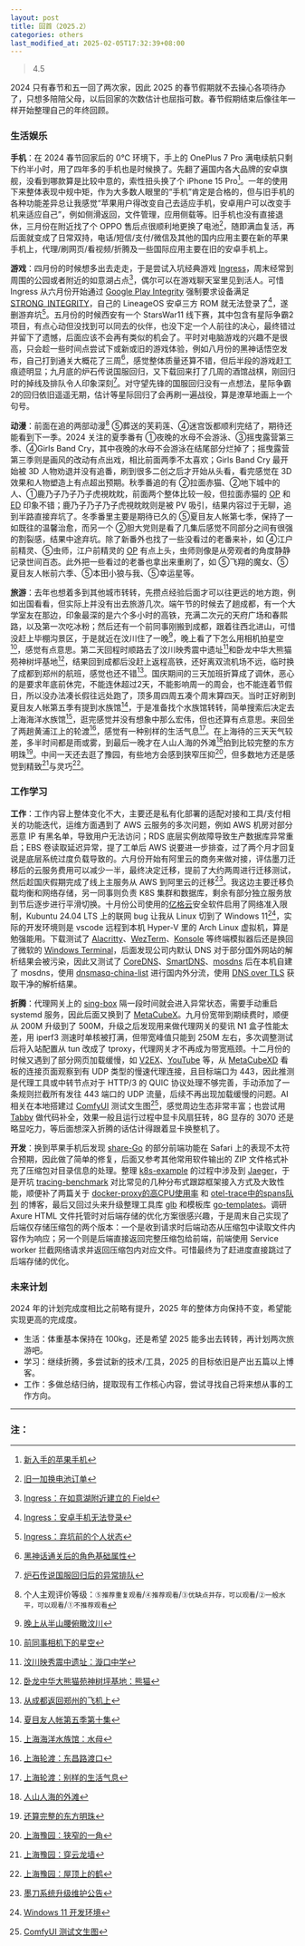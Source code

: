 ```yaml
---
layout: post
title: 回首（2025.2）
categories: others
last_modified_at: 2025-02-05T17:32:39+08:00
---
```


> 4.5  

<!-- more -->

2024 只有春节和五一回了两次家，因此 2025 的春节假期就不去操心各项待办了，只想多陪陪父母，以后回家的次数估计也屈指可数。春节假期结束后像往年一样开始整理自己的年终回顾。

### 生活娱乐
__手机__：在 2024 春节回家后的 0℃ 环境下，手上的 OnePlus 7 Pro 满电续航只剩下约半小时，用了四年多的手机也是时候换了。先翻了遍国内各大品牌的安卓旗舰，没看到哪款算是比较中意的，索性扭头换了个 iPhone 15 Pro[^1]。一年的使用下来整体表现中规中矩，作为大多数人眼里的“手机”肯定是合格的，但与旧手机的各种功能差异总让我感觉“苹果用户得改变自己去适应手机，安卓用户可以改变手机来适应自己”，例如侧滑返回，文件管理，应用侧载等。旧手机也没有直接退休，三月份在附近找了个 OPPO 售后点很顺利地更换了电池[^2]，随即满血复活，再后面就变成了日常双持，电话/短信/支付/微信及其他的国内应用主要在新的苹果手机上，代理/刷网页/看视频/折腾及一些国际应用主要在旧的安卓手机上。

__游戏__：四月份的时候想多出去走走，于是尝试入坑经典游戏 [Ingress](https://ingress.com)，周末经常到周围的公园或者附近的如意湖占点[^3]，偶尔可以在游戏聊天室里见到活人。可惜 Ingress 从六月份开始通过 [Google Play Integrity](https://developer.android.com/google/play/integrity/overview) 强制要求设备满足 [STRONG_INTEGRITY](https://niantic.helpshift.com/hc/en/3-ingress/faq/4495-ingress-is-not-supported-on-this-device-configuration-error-android-only/)，自己的 LineageOS 安卓三方 ROM 就无法登录了[^4]，遂删游弃坑[^5]。五月份的时候西安有一个 StarsWar11 线下赛，其中包含有星际争霸2项目，有点心动但没找到可以同去的伙伴，也没下定一个人前往的决心，最终错过并留下了遗憾，后面应该不会再有类似的机会了。平时对电脑游戏的兴趣不是很高，只会趁一些时间点尝试下或新或旧的游戏体验，例如八月份的黑神话悟空发布，自己打到通关大概花了三周[^6]，感觉整体质量还算不错，但后半段的游戏赶工痕迹明显；九月底的炉石传说国服回归，又下载回来打了几周的酒馆战棋，刚回归时的掉线及排队令人印象深刻[^7]。对守望先锋的国服回归没有一点想法，星际争霸2的回归依旧遥遥无期，估计等星际回归了会再刷一遍战役，算是潦草地画上一个句号。

__动漫__：前面在追的两部动漫[^8] ⑤葬送的芙莉莲、④迷宫饭都顺利完结了，期待还能看到下一季。2024 关注的夏季番有 ①夜晚的水母不会游泳、③摇曳露营第三季、④Girls Band Cry，其中夜晚的水母不会游泳在结尾部分烂掉了；摇曳露营第三季则是画风的改动有点出戏，相比前面两季不太喜欢；Girls Band Cry 最开始被 3D 人物劝退并没有追番，刷到很多二创之后才开始从头看，看完感觉在 3D 效果和人物塑造上有点超出预期。秋季番追的有 ②拉面赤猫、②地下城中的人、①鹿乃子乃子乃子虎視眈眈，前面两个整体比较一般，但拉面赤猫的 [OP](https://www.youtube.com/watch?v=ewkQ5WTlGLc) 和 [ED](https://www.youtube.com/watch?v=5G1HNyn81HI) 印象不错；鹿乃子乃子乃子虎視眈眈则是被 PV 吸引，结果内容过于无聊，追到半路直接弃坑了。冬季番里主要是期待已久的 ⑤夏目友人帐第七季，保持了一如既往的温馨治愈，而另一个 ②胆大党则是看了几集后感觉不同部分之间有很强的割裂感，结果中途弃坑。除了新番外也找了一些没看过的老番来补，如 ④江户前精灵、⑤虫师，江户前精灵的 [OP](https://www.youtube.com/watch?v=wlTMXFbPfKw) 有点上头，虫师则像是从旁观者的角度静静记录世间百态。此外把一些看过的老番也拿出来重刷了，如 ⑤飞翔的魔女、⑤夏目友人帐前六季、⑤本田小狼与我、⑤幸运星等。

__旅游__：去年也想着多到其他城市转转，先攒点经验后面才可以往更远的地方跑，例如出国看看，但实际上并没有出去旅游几次。端午节的时候去了趟成都，有一个大学室友在那边，印象最深的是六个多小时的高铁，充满二次元的天府广场和春熙路，以及第一次吃冰粉；然后还有一个前同事刚搬到成都，跟着往西北进山，可惜没赶上毕棚沟景区，于是就近在汶川住了一晚[^9]，晚上看了下怎么用相机拍星空[^10]，感觉有点意思。第二天回程时顺路去了汶川映秀震中遗址[^11]和卧龙中华大熊猫苑神树坪基地[^12]，结果回到成都后没赶上返程高铁，还好离双流机场不远，临时换了成都到郑州的航班，感觉也还不错[^13]。国庆期间的三天加班折算成了调休，恶心的是要求年底前休完，不能连休超过2天，不能影响周一的周会，也不能连着节假日，所以没办法凑长假往远处跑了，顶多周四周五凑个周末算四天。当时正好刷到夏目友人帐第五季有提到水族馆[^14]，于是准备找个水族馆转转，简单搜索后决定去上海海洋水族馆[^15]，逛完感觉并没有想象中那么宏伟，但也还算有点意思。来回坐了两趟黄浦江上的轮渡[^16]，感觉有一种别样的生活气息[^17]。在上海待的三天天气较差，多半时间都是雨或雾，到最后一晚才在人山人海的外滩[^18]拍到比较完整的东方明珠[^19]。中间一天还去逛了豫园，有些地方会感到狭窄压抑[^20]，但多数地方还是感觉到精致[^21]与灵巧[^22]。

### 工作学习
__工作__：工作内容上整体变化不大，主要还是私有化部署的适配对接和工具/支付相关的功能迭代，运维方面遇到了 AWS 云服务的多次问题，例如 AWS 机房对部分恶意 IP 有黑名单，导致用户无法访问；RDS 底层实例故障导致生产数据库异常重启；EBS 卷读取延迟异常，提了工单后 AWS 说要进一步排查，过了两个月才回复说是底层系统过度负载导致的。六月份开始有阿里云的商务来做对接，评估墨刀迁移后的云服务费用可以减少一半，最终决定迁移，提前了大约两周进行迁移测试，然后趁国庆假期完成了线上主服务从 AWS 到阿里云的迁移[^23]。我这边主要迁移负载均衡和网络存储，另一同事则负责 K8S 集群和数据库，剩余有部分独立服务放到节后逐步进行平滑切换。十月份公司使用的[亿格云](https://www.eaglecloud.com)安全软件启用了网络准入限制，Kubuntu 24.04 LTS 上的联网 bug 让我从 Linux 切到了 Windows 11[^24]，实际的开发环境则是 vscode 远程到本机 Hyper-V 里的 Arch Linux 虚拟机，算是勉强能用。下载测试了 [Alacritty](https://github.com/alacritty/alacritty)、[WezTerm](https://github.com/wezterm/wezterm)、[Konsole](https://github.com/KDE/konsole) 等终端模拟器后还是换回了微软的 [Windows Terminal](https://github.com/microsoft/terminal)，后面发现公司内默认 DNS 对于部分国外网站的解析结果会被污染，因此又测试了 [CoreDNS](https://github.com/coredns/coredns)、[SmartDNS](https://github.com/pymumu/smartdns)、[mosdns](https://github.com/IrineSistiana/mosdns) 后在本机自建了 mosdns，使用 [dnsmasq-china-list](https://github.com/felixonmars/dnsmasq-china-list) 进行国内外分流，使用 [DNS over TLS](https://developers.google.com/speed/public-dns/docs/dns-over-tls) 获取干净的解析结果。

__折腾__：代理网关上的 [sing-box](https://github.com/SagerNet/sing-box) 隔一段时间就会进入异常状态，需要手动重启 systemd 服务，因此后面又换到了 [MetaCubeX](https://github.com/MetaCubeX/mihomo/tree/Alpha)。九月份宽带到期续费时，顺便从 200M 升级到了 500M，升级之后发现用来做代理网关的斐讯 N1 盒子性能太差，用 iperf3 测速时单核被打满，但带宽峰值只能到 250M 左右，多次调整测试后将入站配置从 tun 改成了 tproxy，代理网关才不再成为带宽瓶颈。十二月份的时候又遇到了部分网页加载缓慢，如 [V2EX](https://www.v2ex.com)、[YouTube](https://www.youtube.com) 等，从 [MetaCubeXD](https://github.com/metacubex/metacubexd) 看板的连接页面观察到有 UDP 类型的慢速代理连接，且目标端口为 443，因此推测是代理工具或中转节点对于 HTTP/3 的 QUIC 协议处理不够完善，手动添加了一条规则拦截所有发往 443 端口的 UDP 流量，后续不再出现加载缓慢的问题。AI 相关在本地搭建过 [ComfyUI](https://github.com/comfyanonymous/ComfyUI) 测试文生图[^25]，感觉周边生态非常丰富；也尝试用 [Tabby](https://github.com/TabbyML/tabby) 做代码补全，效果一般且运行过程中显卡风扇狂转，8G 显存的 3070 还是略显吃力，等后面想深入折腾的话估计得跟着显卡换整机了。

__开发__：换到苹果手机后发现 [share-Go](https://github.com/whoisnian/share-Go) 的部分前端功能在 Safari 上的表现不太符合预期，因此做了简单的修复，后面又参考其他常用软件输出的 ZIP 文件格式补充了压缩包对目录信息的处理。整理 [k8s-example](https://github.com/whoisnian/k8s-example) 的过程中涉及到 [Jaeger](https://github.com/jaegertracing/jaeger)，于是开坑 [tracing-benchmark](https://github.com/whoisnian/tracing-benchmark) 对比常见的几种分布式跟踪框架接入方式及大致性能，顺便补了两篇关于 [docker-proxy的高CPU使用率](https://whoisnian.com/2024/11/05/docker-proxy的高CPU使用率/) 和 [otel-trace中的spans队列](https://whoisnian.com/2024/12/17/otel-trace中的spans队列/) 的博客，最后又回过头来升级整理工具库 [glb](https://github.com/whoisnian/glb) 和模板库 [go-templates](https://github.com/whoisnian/go-templates)。调研 Axure HTML 文件托管时对后端存储的优化方案很感兴趣，于是周末自己实现了后端仅存储压缩包的两个版本：一个是收到请求时后端动态从压缩包中读取文件内容作为响应；另一个则是后端直接返回完整压缩包给前端，前端使用 Service worker 拦截网络请求并返回压缩包内对应文件。可惜最终为了赶进度直接跳过了后端存储的优化。

### 未来计划
2024 年的计划完成度相比之前略有提升，2025 年的整体方向保持不变，希望能实现更高的完成度。
* 生活：体重基本保持在 100kg，还是希望 2025 能多出去转转，再计划两次旅游吧。
* 学习：继续折腾，多尝试新的技术/工具，2025 的目标依旧是产出五篇以上博客。
* 工作：多做总结归纳，提取现有工作核心内容，尝试寻找自己将来想从事的工作方向。

---
### 注：

[^1]: [新入手的苹果手机](/public/image/iphone_15_pro.webp)  
[^2]: [旧一加换电池订单](/public/image/oneplus_7_pro_battery.webp)  
[^3]: [Ingress：在如意湖附近建立的 Field](/public/image/ingress_field.webp)  
[^4]: [Ingress：安卓手机无法登录](/public/image/ingress_not_supported.webp)  
[^5]: [Ingress：弃坑前的个人状态](/public/image/ingress_afk.webp)  
[^6]: [黑神话通关后的角色基础属性](/public/image/black_myth_wukong.webp)  
[^7]: [炉石传说国服回归后的异常排队](/public/image/hearthstone_queue.webp)  
[^8]: 个人主观评价等级：`⑤推荐重复观看`/`④推荐观看`/`③优缺点并存，可以观看`/`②一般水平，可以观看`/`①不推荐观看`  
[^9]: [晚上从半山腰俯瞰汶川](/public/image/wenchuan_night.webp)  
[^10]: [前同事相机下的星空](/public/image/wenchuan_stars.webp)  
[^11]: [汶川映秀震中遗址：漩口中学](/public/image/wenchuan_school.webp)  
[^12]: [卧龙中华大熊猫苑神树坪基地：熊猫](/public/image/panda_tongue.webp)  
[^13]: [从成都返回郑州的飞机上](/public/image/flight_sichuan_to_zhengzhou.webp)  
[^14]: [夏目友人帐第五季第十集](/public/image/natsume_s05e10.webp)  
[^15]: [上海海洋水族馆：水母](/public/image/jellyfish_red.webp)  
[^16]: [上海轮渡：东昌路渡口](/public/image/shanghai_ferry_dongchang.webp)  
[^17]: [上海轮渡：别样的生活气息](/public/image/shanghai_ferry_life.webp)  
[^18]: [人山人海的外滩](/public/image/shanghai_the_bund_people.webp)  
[^19]: [还算完整的东方明珠](/public/image/shanghai_oriental_pearl_night.webp)  
[^20]: [上海豫园：狭窄的一角](/public/image/shanghai_yu_garden_corner.webp)  
[^21]: [上海豫园：穿云龙墙](/public/image/shanghai_yu_garden_dragon_wall.webp)  
[^22]: [上海豫园：屋顶上的鹤](/public/image/shanghai_yu_garden_crane_statue.webp)  
[^23]: [墨刀系统升级维护公告](/public/image/modao_maintenance_announcement.webp)  
[^24]: [Windows 11 开发环境](/public/image/win11_dev_env.webp)  
[^25]: [ComfyUI 测试文生图](/public/image/comfyui_test.webp)  
